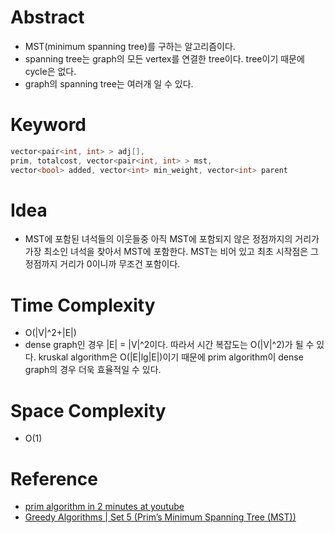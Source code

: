 # Abstract

- MST(minimum spanning tree)를 구하는 알고리즘이다.
- spanning tree는 graph의 모든 vertex를 연결한 tree이다.
  tree이기 때문에 cycle은 없다.
- graph의 spanning tree는 여러개 일 수 있다.

# Keyword

```cpp
vector<pair<int, int> > adj[],
prim, totalcost, vector<pair<int, int> > mst,
vector<bool> added, vector<int> min_weight, vector<int> parent

```

# Idea

- MST에 포함된 녀석들의 이웃들중 아직 MST에 포함되지 않은 정점까지의
  거리가 가장 최소인 녀석을 찾아서 MST에 포함한다. MST는 비어 있고
  최초 시작점은 그 정점까지 거리가 0이니까 무조건 포함이다.

# Time Complexity

- O(|V|^2+|E|)
- dense graph인 경우 |E| = |V|^2이다. 따라서 시간 복잡도는 O(|V|^2)가 될 수
  있다. kruskal algorithm은 O(|E|lg|E|)이기 때문에
  prim algorithm이 dense graph의 경우 더욱 효율적일 수 있다.
  
# Space Complexity

- O(1)

# Reference

- [prim algorithm in 2 minutes at youtube](https://www.youtube.com/watch?v=cplfcGZmX7I)
- [Greedy Algorithms | Set 5 (Prim’s Minimum Spanning Tree (MST))](http://www.geeksforgeeks.org/greedy-algorithms-set-5-prims-minimum-spanning-tree-mst-2/)
